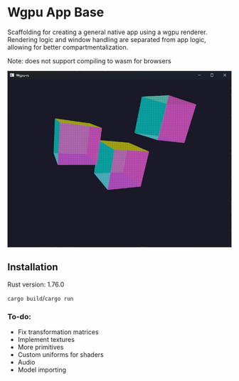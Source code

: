# Wgpu App Base

Scaffolding for creating a general native app using a wgpu renderer.
Rendering logic and window handling are separated from app logic,
allowing for better compartmentalization.

Note: does not support compiling to wasm for browsers

<img src="assets/screenshot.png" width="700px" />

## Installation

Rust version: 1.76.0

`cargo build`/`cargo run`

### To-do:
- Fix transformation matrices
- Implement textures
- More primitives
- Custom uniforms for shaders
- Audio
- Model importing

